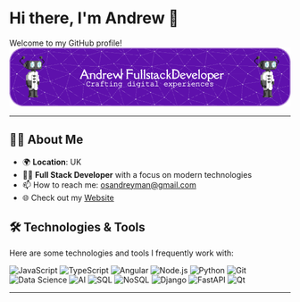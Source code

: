 # Hi there, I'm Andrew 👋

Welcome to my GitHub profile! 
![Profile Banner](github-header-bunner.png)

---

## 👨‍💻 About Me
- 🌍 **Location**: UK
- 👨‍💻 **Full Stack Developer** with a focus on modern technologies
- 📫 How to reach me: [osandreyman@gmail.com](mailto:osandreyman@gmail.com)
- 🌐 Check out my [Website](https://osandrey.github.io)


## 🛠️ Technologies & Tools
Here are some technologies and tools I frequently work with:

![JavaScript](https://img.shields.io/badge/JavaScript-F7DF1E?style=flat-square&logo=javascript&logoColor=black)
![TypeScript](https://img.shields.io/badge/TypeScript-007ACC?style=flat-square&logo=typescript&logoColor=white)
![Angular](https://img.shields.io/badge/Angular-DD0031?style=flat-square&logo=angular&logoColor=white)
![Node.js](https://img.shields.io/badge/Node.js-43853D?style=flat-square&logo=node.js&logoColor=white)
![Python](https://img.shields.io/badge/Python-3776AB?style=flat-square&logo=python&logoColor=white)
![Git](https://img.shields.io/badge/Git-F05032?style=flat-square&logo=git&logoColor=white)
![Data Science](https://img.shields.io/badge/Data%20Science-8C8C8C?style=flat-square&logo=python&logoColor=white)
![AI](https://img.shields.io/badge/AI-FF6F20?style=flat-square&logo=robot&logoColor=white)
![SQL](https://img.shields.io/badge/SQL-4479A1?style=flat-square&logo=mysql&logoColor=white)
![NoSQL](https://img.shields.io/badge/NoSQL-4EA94B?style=flat-square&logo=nosql&logoColor=white)
![Django](https://img.shields.io/badge/Django-092E20?style=flat-square&logo=django&logoColor=white)
![FastAPI](https://img.shields.io/badge/FastAPI-005571?style=flat-square&logo=fastapi&logoColor=white)
![Qt](https://img.shields.io/badge/Qt-41CD52?style=flat-square&logo=qt&logoColor=white)







---
